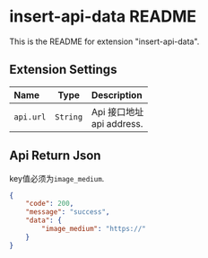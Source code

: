# insert-api-data README

This is the README for extension "insert-api-data".


## Extension Settings

| Name                      |      Type       | Description                                                                                 |
| :------------------------ | :-------------: | :------------------------------------------------------------------------------------------ |
| `api.url`                 |    `String`     | Api 接口地址 <br> api address.                                                    |


## Api Return Json

key值必须为`image_medium`.
```json
{
    "code": 200,
    "message": "success",
    "data": {
        "image_medium": "https://"
    }
}
```